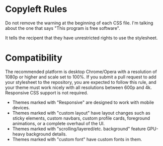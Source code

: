 # Copyleft Rules
Do not remove the warning at the beginning of each CSS file. I'm talking about the one that says "This program is free software".

It tells the recipent that they have unrestricted rights to use the stylesheet.

# Compatibility

The recommended platform is desktop Chrome/Opera with a resolution of 1080p or higher and scale set to 100%. If you submit a pull request to add your stylesheet to the repository, you are expected to follow this rule, and your theme must work nicely with all resolutions between 600p and 4k. Responsive CSS support is not required. 

* Themes marked with "Responsive" are designed to work with mobile devices.
* Themes marked with "custom layout" have layout changes such as sticky elements, custom navbars, custom profile cards, foreground animations, or a complete overhaul of the UI. 
* Themes marked with "scrolling/layered/etc. background" feature GPU-heavy background details.
* Themes marked with "custom font" have custom fonts in them.
